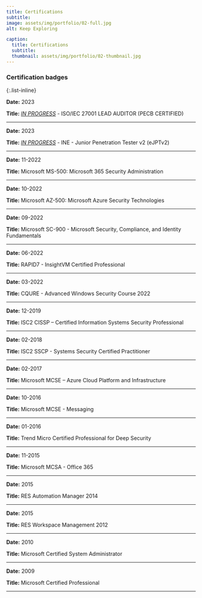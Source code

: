```yaml
---
title: Certifications
subtitle: 
image: assets/img/portfolio/02-full.jpg
alt: Keep Exploring

caption:
  title: Certifications
  subtitle: 
  thumbnail: assets/img/portfolio/02-thumbnail.jpg
---
```






### Certification badges

{:.list-inline}

**Date:** 2023

**Title:** *<u>IN PROGRESS</u>* - ISO/IEC 27001 LEAD AUDITOR (PECB CERTIFIED)

------

**Date:** 2023

**Title:** *<u>IN PROGRESS</u>* - INE - Junior Penetration Tester v2 (eJPTv2)

------


**Date:** 11-2022

**Title:** Microsoft MS-500: Microsoft 365 Security Administration

------


**Date:** 10-2022

**Title:** Microsoft AZ-500: Microsoft Azure Security Technologies

------

**Date:** 09-2022

**Title:** Microsoft SC-900 - Microsoft Security, Compliance, and Identity Fundamentals

------

**Date:** 06-2022

**Title:** RAPID7 - InsightVM Certified Professional

------


**Date:** 03-2022

**Title:** CQURE - Advanced Windows Security Course 2022

------


**Date:** 12-2019

**Title:** ISC2 CISSP – Certified Information Systems Security Professional

------


**Date:** 02-2018

**Title:**  ISC2 SSCP - Systems Security Certified Practitioner

------


**Date:** 02-2017

**Title:** Microsoft MCSE – Azure Cloud Platform and Infrastructure

------


**Date:** 10-2016

**Title:**  Microsoft MCSE - Messaging

------


**Date:** 01-2016

**Title:** Trend Micro Certified Professional for Deep Security

------


**Date:** 11-2015

**Title:** Microsoft MCSA - Office 365

------


**Date:** 2015

**Title:** RES Automation Manager 2014

------


**Date:** 2015

**Title:** RES Workspace Management 2012

------


**Date:** 2010

**Title:** Microsoft Certified System Administrator

------


**Date:** 2009

**Title:** Microsoft Certified Professional

------

